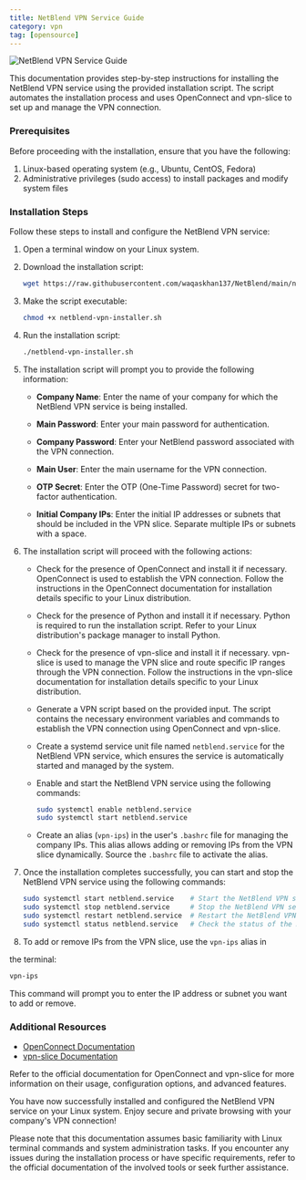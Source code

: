 ```yaml
---
title: NetBlend VPN Service Guide
category: vpn
tag: [opensource]
---
```


<!-- use image here from link  -->
![NetBlend VPN Service Guide](https://miro.medium.com/v2/resize:fit:4800/format:webp/1*fpg8X6_8KY8XTM9z-Og0rQ.jpeg)

This documentation provides step-by-step instructions for installing the NetBlend VPN service using the provided installation script. The script automates the installation process and uses OpenConnect and vpn-slice to set up and manage the VPN connection.

### Prerequisites

Before proceeding with the installation, ensure that you have the following:

1. Linux-based operating system (e.g., Ubuntu, CentOS, Fedora)
2. Administrative privileges (sudo access) to install packages and modify system files

### Installation Steps

Follow these steps to install and configure the NetBlend VPN service:

1. Open a terminal window on your Linux system.

2. Download the installation script:
   ```bash
   wget https://raw.githubusercontent.com/waqaskhan137/NetBlend/main/netblend-vpn-installer.sh
   ```

3. Make the script executable:
   ```bash
   chmod +x netblend-vpn-installer.sh
   ```

4. Run the installation script:
   ```bash
   ./netblend-vpn-installer.sh
   ```

5. The installation script will prompt you to provide the following information:

   - **Company Name**: Enter the name of your company for which the NetBlend VPN service is being installed.

   - **Main Password**: Enter your main password for authentication.

   - **Company Password**: Enter your NetBlend password associated with the VPN connection.

   - **Main User**: Enter the main username for the VPN connection.

   - **OTP Secret**: Enter the OTP (One-Time Password) secret for two-factor authentication.

   - **Initial Company IPs**: Enter the initial IP addresses or subnets that should be included in the VPN slice. Separate multiple IPs or subnets with a space.

6. The installation script will proceed with the following actions:

   - Check for the presence of OpenConnect and install it if necessary. OpenConnect is used to establish the VPN connection. Follow the instructions in the OpenConnect documentation for installation details specific to your Linux distribution.

   - Check for the presence of Python and install it if necessary. Python is required to run the installation script. Refer to your Linux distribution's package manager to install Python.

   - Check for the presence of vpn-slice and install it if necessary. vpn-slice is used to manage the VPN slice and route specific IP ranges through the VPN connection. Follow the instructions in the vpn-slice documentation for installation details specific to your Linux distribution.

   - Generate a VPN script based on the provided input. The script contains the necessary environment variables and commands to establish the VPN connection using OpenConnect and vpn-slice.

   - Create a systemd service unit file named `netblend.service` for the NetBlend VPN service, which ensures the service is automatically started and managed by the system.

   - Enable and start the NetBlend VPN service using the following commands:
     ```bash
     sudo systemctl enable netblend.service
     sudo systemctl start netblend.service
     ```

   - Create an alias (`vpn-ips`) in the user's `.bashrc` file for managing the company IPs. This alias allows adding or removing IPs from the VPN slice dynamically. Source the `.bashrc` file to activate the alias.

7. Once the installation completes successfully, you can start and stop the NetBlend VPN service using the following commands:
   ```bash
   sudo systemctl start netblend.service    # Start the NetBlend VPN service
   sudo systemctl stop netblend.service     # Stop the NetBlend VPN service
   sudo systemctl restart netblend.service  # Restart the NetBlend VPN service
   sudo systemctl status netblend.service   # Check the status of the NetBlend VPN service
   ```

8. To add or remove IPs from the VPN slice, use the `vpn-ips` alias in

 the terminal:
   ```bash
   vpn-ips
   ```
   This command will prompt you to enter the IP address or subnet you want to add or remove.

### Additional Resources

- [OpenConnect Documentation](https://www.infradead.org/openconnect/)
- [vpn-slice Documentation](https://pypi.org/project/vpn-slice/)

Refer to the official documentation for OpenConnect and vpn-slice for more information on their usage, configuration options, and advanced features.

You have now successfully installed and configured the NetBlend VPN service on your Linux system. Enjoy secure and private browsing with your company's VPN connection!

Please note that this documentation assumes basic familiarity with Linux terminal commands and system administration tasks. If you encounter any issues during the installation process or have specific requirements, refer to the official documentation of the involved tools or seek further assistance.